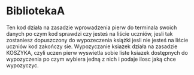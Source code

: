 # BibliotekaA
Ten kod działa na zasadzie wprowadzenia pierw do terminala swoich danych po czym kod sprawdzi czy jesteś na liście uczniów, jesli tak zostaniesz dopuszczony do wypozeczenia książki
jesli nie jesteś na liście uczniów kod zakończy sie. Wypozyczanie ksiazek działa na zasadzie KOSZYKA, czyli uczen pierw wyswietla sobie liste ksiazek dostępnych do wypozyczenia
po czym wybiera jedną z nich i podaje ilosc jaką chce wypozyczyc.
